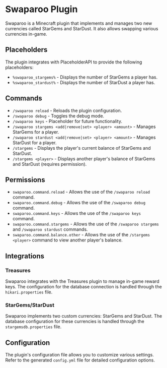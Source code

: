 # Swaparoo Plugin

Swaparoo is a Minecraft plugin that implements and manages two new currencies called StarGems and StarDust. It also allows swapping various currencies in-game.

## Placeholders

The plugin integrates with PlaceholderAPI to provide the following placeholders:

- `%swaparoo_stargems%` - Displays the number of StarGems a player has.
- `%swaparoo_stardust%` - Displays the number of StarDust a player has.

## Commands

- `/swaparoo reload` - Reloads the plugin configuration.
- `/swaparoo debug` - Toggles the debug mode.
- `/swaparoo keys` - Placeholder for future functionality.
- `/swaparoo stargems <add|remove|set> <player> <amount>` - Manages StarGems for a player.
- `/swaparoo stardust <add|remove|set> <player> <amount>` - Manages StarDust for a player.
- `/stargems` - Displays the player's current balance of StarGems and StarDust.
- `/stargems <player>` - Displays another player's balance of StarGems and StarDust (requires permission).

## Permissions

- `swaparoo.command.reload` - Allows the use of the `/swaparoo reload` command.
- `swaparoo.command.debug` - Allows the use of the `/swaparoo debug` command.
- `swaparoo.command.keys` - Allows the use of the `/swaparoo keys` command.
- `swaparoo.command.stargems` - Allows the use of the `/swaparoo stargems` and `/swaparoo stardust` commands.
- `swaparoo.command.balance.other` - Allows the use of the `/stargems <player>` command to view another player's balance.

## Integrations

### Treasures

Swaparoo integrates with the Treasures plugin to manage in-game reward keys. The configuration for the database connection is handled through the `hikari.properties` file.

### StarGems/StarDust

Swaparoo implements two custom currencies: StarGems and StarDust. The database configuration for these currencies is handled through the `stargemsdb.properties` file.

## Configuration

The plugin's configuration file allows you to customize various settings. Refer to the generated `config.yml` file for detailed configuration options.

